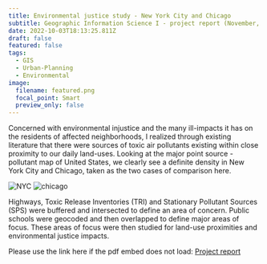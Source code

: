 ```yaml
---
title: Environmental justice study - New York City and Chicago
subtitle: Geographic Information Science I - project report (November, 2014)
date: 2022-10-03T18:13:25.811Z
draft: false
featured: false
tags:
  - GIS
  - Urban-Planning
  - Environmental
image:
  filename: featured.png
  focal_point: Smart
  preview_only: false
---
```

Concerned with environmental injustice and the many ill-impacts it has on the residents of affected neighborhoods, I realized through existing literature that there were sources of toxic air pollutants existing within close proximity to our daily land-uses. Looking at the major point source - pollutant map of United States, we clearly see a definite density in New York City and Chicago, taken as the two cases of comparison here.

![NYC](../../GIS_I.png)
![chicago](../../chicago.PNG)

Highways, Toxic Release Inventories (TRI) and Stationary Pollutant Sources (SPS) were buffered and intersected to define an area of concern. Public schools were geocoded and then overlapped to define major areas of focus.
These areas of focus were then studied for land-use proximities and environmental justice impacts.

<object data="../../GIS_Report_smaller.pdf" width="100%" height="1000" type='application/pdf'></object>

Please use the link here if the pdf embed does not load:
[P﻿roject report](https://drive.google.com/file/d/13ZEroVJSC_GL-yMoGZv622RLAaL1YSrY/view?usp=sharing)



